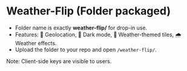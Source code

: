 # Weather-Flip (Folder packaged)

- Folder name is exactly **weather-flip/** for drop-in use.
- Features: 📍 Geolocation, 🌙 Dark mode, 🎨 Weather-themed tiles, 🌧️ Weather effects.
- Upload the folder to your repo and open `/weather-flip/`.

Note: Client-side keys are visible to users.
